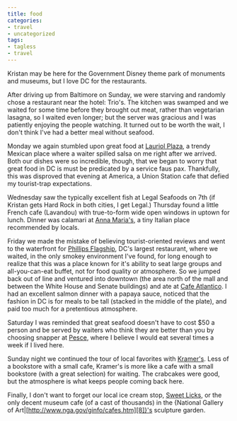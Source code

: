 ```yaml
---
title: food
categories:
- travel
- uncategorized
tags:
- tagless
- travel
---
```


Kristan may be here for the Government Disney theme park of monuments and museums, but I love DC for the restaurants.

After driving up from Baltimore on Sunday, we were starving and randomly chose a restaurant near the hotel: Trio's.  The kitchen was swamped and we waited for some time before they brought out meat, rather than vegetarian lasagna, so I waited even longer; but the server was gracious and I was patiently enjoying the people watching.  It turned out to be worth the wait, I don't think I've had a better meal without seafood.

Monday we again stumbled upon great food at [Lauriol Plaza][1], a trendy Mexican place where a waiter spilled salsa on me right after we arrived.  Both our dishes were so incredible, though, that we began to worry that great food in DC is must be predicated by a service faus pax.  Thankfully, this was disproved that evening at America, a Union Station cafe that defied my tourist-trap expectations.

   [1]: http://www.lauriolplaza.com/

Wednesday saw the typically excellent fish at Legal Seafoods on 7th (if Kristan gets Hard Rock in both cities, I get Legal.)  Thursday found a little French cafe (Lavandou) with true-to-form wide open windows in uptown for lunch.  Dinner was calamari at [Anna Maria's][2], a tiny Italian place recommended by locals.

   [2]: http://lifeinthedistrict.com/dine/eat_me/anna_marias.php

Friday we made the mistake of believing tourist-oriented reviews and went to the waterfront for [Phillips Flagship][3], DC's largest restaurant, where we waited, in the only smokey environment I've found, for long enough to realize that this was a place known for it's ability to seat large groups and all-you-can-eat buffet, not for food quality or atmosphere.  So we jumped back out of line and ventured into downtown (the area north of the mall and between the White House and Senate buildings) and ate at [Cafe Atlantico][4].  I had an excellent salmon dinner with a papaya sauce, noticed that the fashion in DC is for meals to be tall (stacked in the middle of the plate), and paid too much for a pretentious atmosphere.

   [3]: http://www.phillipsfoods.com/html/rdc.html
   [4]: http://www.cafeatlanticodc.com/

Saturday I was reminded that great seafood doesn't have to cost $50 a person and be served by waiters who think they are better than you by choosing snapper at [Pesce][5], where I believe I would eat several times a week if I lived here.

   [5]: http://www.washingtonpost.com/ac2/wp-dyn/entertainment/profile?fid=2&id=1026364

Sunday night we continued the tour of local favorites with [Kramer's][6].  Less of a bookstore with a small cafe, Kramer's is more like a cafe with a small bookstore (with a great selection) for waiting.  The crabcakes were good, but the atmosphere is what keeps people coming back here.

   [6]: http://www.kramers.com/

Finally, I don't want to forget our local ice cream stop, [Sweet Licks][7], or the only decent museum cafe (of a cast of thousands) in the {National Gallery of Art|[http://www.nga.gov/ginfo/cafes.htm][8]}'s sculpture garden.

   [7]: http://www.washingtonpost.com/ac2/wp-dyn/entertainment/profile?fid=2&id=1028510
   [8]: http://www.nga.gov/ginfo/cafes.htm


